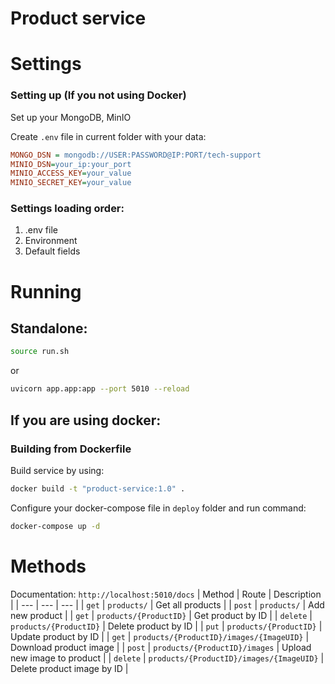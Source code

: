 # Product service

# Settings

### Setting up (If you not using Docker)
Set up your MongoDB, MinIO

Create `.env` file in current folder with your data:
```ini
MONGO_DSN = mongodb://USER:PASSWORD@IP:PORT/tech-support
MINIO_DSN=your_ip:your_port
MINIO_ACCESS_KEY=your_value
MINIO_SECRET_KEY=your_value
```

### Settings loading order:
1. .env file
2. Environment
3. Default fields

# Running
## Standalone:
```bash
source run.sh
```
or
```bash
uvicorn app.app:app --port 5010 --reload
```

## If you are using docker:

### Building from Dockerfile
Build service by using:
```bash
docker build -t "product-service:1.0" .
```

Configure your docker-compose file in `deploy` folder and run command:
```bash
docker-compose up -d
```



# Methods
Documentation: `http://localhost:5010/docs`
| Method | Route | Description |
| --- | --- | --- |
| `get` | `products/` | Get all products |
| `post` | `products/` | Add new product |
| `get` | `products/{ProductID}` | Get product by ID |
| `delete` | `products/{ProductID}` | Delete product by ID |
| `put` | `products/{ProductID}` | Update product by ID |
| `get` | `products/{ProductID}/images/{ImageUID}` | Download product image |
| `post` | `products/{ProductID}/images` | Upload new image to product |
| `delete` | `products/{ProductID}/images/{ImageUID}` | Delete product image by ID |